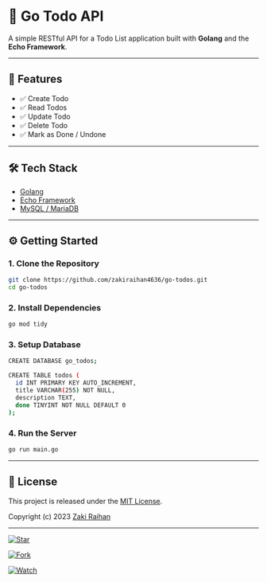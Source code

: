# 📝 Go Todo API

A simple RESTful API for a Todo List application built with **Golang** and the **Echo Framework**.

---

## 🚀 Features

- ✅ Create Todo
- ✅ Read Todos
- ✅ Update Todo
- ✅ Delete Todo
- ✅ Mark as Done / Undone

---

## 🛠 Tech Stack

- [Golang](https://golang.org/)
- [Echo Framework](https://echo.labstack.com/)
- [MySQL / MariaDB](https://www.mysql.com/)

---

## ⚙️ Getting Started

### 1. Clone the Repository

```bash
git clone https://github.com/zakiraihan4636/go-todos.git
cd go-todos
```

### 2. Install Dependencies

```bash
go mod tidy
```

### 3. Setup Database

```bash
CREATE DATABASE go_todos;

CREATE TABLE todos (
  id INT PRIMARY KEY AUTO_INCREMENT,
  title VARCHAR(255) NOT NULL,
  description TEXT,
  done TINYINT NOT NULL DEFAULT 0
);
```

### 4. Run the Server

```bash
go run main.go
```

---

## 📝 License

This project is released under the [MIT License](https://opensource.org/licenses/MIT).

Copyright (c) 2023 [Zaki Raihan](https://github.com/zakiraihan4636)

---

[![Star](https://img.shields.io/github/stars/zakiraihan4636/go-todos?style=social)](https://github.com/zakiraihan4636/go-todos)

[![Fork](https://img.shields.io/github/forks/zakiraihan4636/go-todos?style=social)](https://github.com/zakiraihan4636/go-todos/fork)

[![Watch](https://img.shields.io/github/watchers/zakiraihan4636/go-todos?style=social)](https://github.com/zakiraihan4636/go-todos/watchers)
